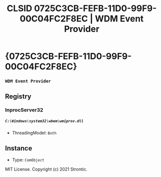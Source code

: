 ﻿---
title: "CLSID 0725C3CB-FEFB-11D0-99F9-00C04FC2F8EC | WDM Event Provider"
excerpt: What is COM-Object CLSID 0725C3CB-FEFB-11D0-99F9-00C04FC2F8EC?
---

# {0725C3CB-FEFB-11D0-99F9-00C04FC2F8EC}

### `WDM Event Provider`

## Registry


### InprocServer32

##### `C:\Windows\system32\wbem\wmiprov.dll`
* ThreadingModel: `Both`

## Instance

* Type: `ComObject`

MIT License. Copyright (c) 2021 Strontic.


